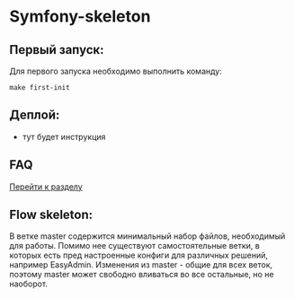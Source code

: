 # Symfony-skeleton
## Первый запуск:
Для первого запуска необходимо выполнить команду:
```shell
make first-init
```

## Деплой:
* тут будет инструкция

## FAQ
[Перейти к разделу](.doc/FAQ/index.md)

## Flow skeleton:
В ветке master содержится минимальный набор файлов, необходимый для работы.
Помимо нее существуют самостоятельные ветки, в которых есть пред настроенные конфиги для различных решений, например
EasyAdmin.
Изменения из master - общие для всех веток, поэтому master может свободно вливаться во все остальные, но не наоборот.
